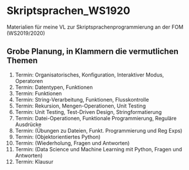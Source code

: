 # Skriptsprachen_WS1920

Materialien für meine VL zur Skriptsprachenprogrammierung an der FOM (WS2019/2020)


## Grobe Planung, in Klammern die vermutlichen Themen

1. Termin: Organisatorisches, Konfiguration, Interaktiver Modus, Operatoren
2. Termin: Datentypen, Funktionen
3. Termin: Funktionen
4. Termin: String-Verarbeitung, Funktionen, Flusskontrolle
5. Termin: Rekursion, Mengen-Operationen, Unit Testing
6. Termin: Unit Testing, Test-Driven Design, Stringformatierung
7. Termin: Datei-Operationen, Funktionale Programmierung, Reguläre Ausdrücke
8. Termin: (Übungen zu Dateien, Funkt. Programmierung und Reg Exps)
9. Termin: (Objektorientiertes Python)
10. Termin: (Wiederholung, Fragen und Antworten)
11. Termin: (Data Science und Machine Learning mit Python, Fragen und Antworten)
12. Termin: Klausur
